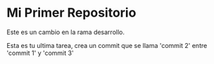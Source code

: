 # Mi Primer Repositorio
Este es un cambio en la rama desarrollo.

Esta es tu ultima tarea, crea un commit que se llama 'commit 2' entre 'commit 1' y 'commit 3'